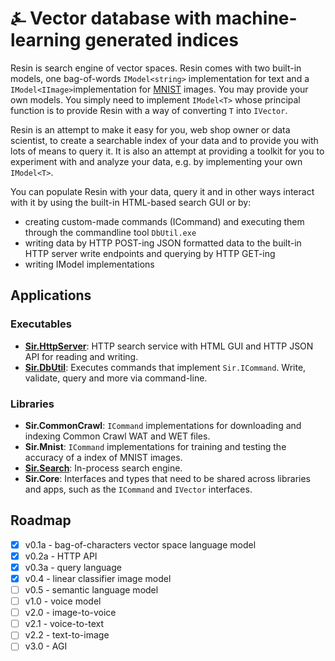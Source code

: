 # &#9084; Vector database with machine-learning generated indices

Resin is search engine of vector spaces. Resin comes with two built-in models, one bag-of-words `IModel<string>` implementation for text 
and a `IModel<IImage>`implementation for [MNIST](http://yann.lecun.com/exdb/mnist/) images. You may provide your own models. 
You simply need to implement `IModel<T>` whose principal function is to provide Resin with a way of converting `T` into `IVector`. 

Resin is an attempt to make it easy for you, web shop owner or data scientist, to create a searchable 
index of your data and to provide you with lots of means to query it. It is also an attempt at providing 
a toolkit for you to experiment with and analyze your data, e.g. by implementing your own `IModel<T>`.

You can populate Resin with your data, query it and in other ways interact with it by using the built-in HTML-based search GUI or by:  
- creating custom-made commands (ICommand) and executing them through the commandline tool `DbUtil.exe`  
- writing data by HTTP POST-ing JSON formatted data to the built-in HTTP server write endpoints and querying by HTTP GET-ing  
- writing IModel<T> implementations 

## Applications

### Executables

- __[Sir.HttpServer](https://github.com/kreeben/resin/blob/master/src/Sir.HttpServer/README.md)__: HTTP search service with HTML GUI and HTTP JSON API for reading and writing.  
- __[Sir.DbUtil](https://github.com/kreeben/resin/blob/master/src/Sir.DbUtil/README.md)__: Executes commands that implement `Sir.ICommand`. Write, validate, query and more via command-line.

### Libraries

- __Sir.CommonCrawl__: `ICommand` implementations for downloading and indexing Common Crawl WAT and WET files.  
- __Sir.Mnist__: `ICommand` implementations for training and testing the accuracy of a index of MNIST images.  
- __[Sir.Search](https://github.com/kreeben/resin/blob/master/src/Sir.Search/README.md)__: In-process search engine.  
- __Sir.Core__: Interfaces and types that need to be shared across libraries and apps, such as the `ICommand` and `IVector` interfaces.

## Roadmap

- [x] v0.1a - bag-of-characters vector space language model
- [x] v0.2a - HTTP API
- [x] v0.3a - query language
- [x] v0.4 - linear classifier image model
- [ ] v0.5 - semantic language model
- [ ] v1.0 - voice model
- [ ] v2.0 - image-to-voice
- [ ] v2.1 - voice-to-text
- [ ] v2.2 - text-to-image
- [ ] v3.0 - AGI